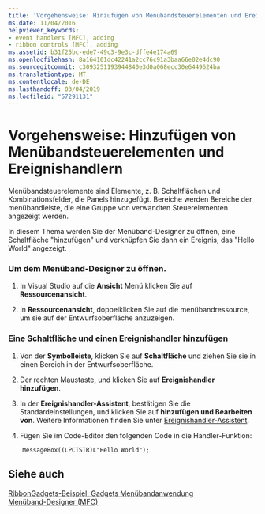 ```yaml
---
title: 'Vorgehensweise: Hinzufügen von Menübandsteuerelementen und Ereignishandlern'
ms.date: 11/04/2016
helpviewer_keywords:
- event handlers [MFC], adding
- ribbon controls [MFC], adding
ms.assetid: b31f25bc-ede7-49c3-9e3c-dffe4e174a69
ms.openlocfilehash: 8a164101dc42241a2cc76c91a3baa66e02e4dc90
ms.sourcegitcommit: c3093251193944840e3d0a068ecc30e6449624ba
ms.translationtype: MT
ms.contentlocale: de-DE
ms.lasthandoff: 03/04/2019
ms.locfileid: "57291131"
---
```

# <a name="how-to-add-ribbon-controls-and-event-handlers"></a>Vorgehensweise: Hinzufügen von Menübandsteuerelementen und Ereignishandlern

Menübandsteuerelemente sind Elemente, z. B. Schaltflächen und Kombinationsfelder, die Panels hinzugefügt. Bereiche werden Bereiche der menübandleiste, die eine Gruppe von verwandten Steuerelementen angezeigt werden.

In diesem Thema werden Sie der Menüband-Designer zu öffnen, eine Schaltfläche "hinzufügen" und verknüpfen Sie dann ein Ereignis, das "Hello World" angezeigt.

### <a name="to-open-the-ribbon-designer"></a>Um dem Menüband-Designer zu öffnen.

1. In Visual Studio auf die **Ansicht** Menü klicken Sie auf **Ressourcenansicht**.

1. In **Ressourcenansicht**, doppelklicken Sie auf die menübandressource, um sie auf der Entwurfsoberfläche anzuzeigen.

### <a name="to-add-a-button-and-an-event-handler"></a>Eine Schaltfläche und einen Ereignishandler hinzufügen

1. Von der **Symbolleiste**, klicken Sie auf **Schaltfläche** und ziehen Sie sie in einen Bereich in der Entwurfsoberfläche.

1. Der rechten Maustaste, und klicken Sie auf **Ereignishandler hinzufügen**.

1. In der **Ereignishandler-Assistent**, bestätigen Sie die Standardeinstellungen, und klicken Sie auf **hinzufügen und Bearbeiten von**. Weitere Informationen finden Sie unter [Ereignishandler-Assistent](../ide/event-handler-wizard.md).

1. Fügen Sie im Code-Editor den folgenden Code in die Handler-Funktion:

```
    MessageBox((LPCTSTR)L"Hello World");
```

## <a name="see-also"></a>Siehe auch

[RibbonGadgets-Beispiel: Gadgets Menübandanwendung](../visual-cpp-samples.md)<br/>
[Menüband-Designer (MFC)](../mfc/ribbon-designer-mfc.md)
